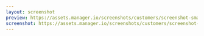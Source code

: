 ```yaml
---
layout: screenshot
preview: https://assets.manager.io/screenshots/customers/screenshot-small.png
screenshot: https://assets.manager.io/screenshots/customers/screenshot-large.png
---
```

